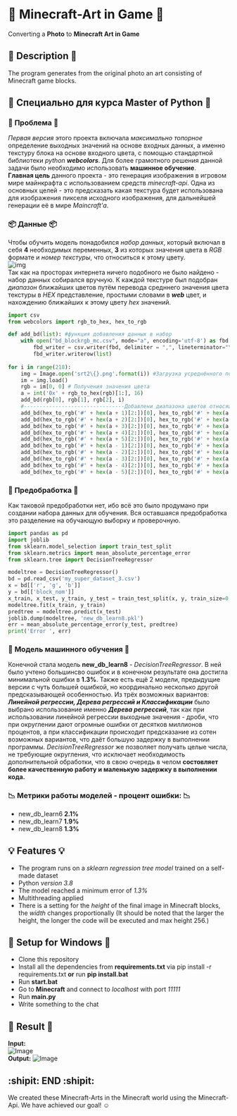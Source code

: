 # :art: **Minecraft-Art in Game** :art:
Converting a **Photo** to **Minecraft Art in Game**
## :ledger: **Description** :ledger:
The program generates from the original photo an art consisting of Minecraft game blocks.
## :snake: **Специально для курса Master of Python** :snake:
### :nut_and_bolt: **Проблема** :nut_and_bolt:
*Первая версия* этого проекта включала *максимально топорное* определение выходных значений на основе входных данных, а именно текстуру блока на основе входного цвета, с помощью стандартной библиотеки *python* ***webcolors***. Для более грамотного решения данной задачи было необходимо использовать **машинное обучение**. <br/>
**Главная цель** данного проекта - это генерация изображения в игровом мире майнкрафта с использованием средств *minecraft-api*. Одна из основных целей - это предсказать какая текстура будет использована для изображения пикселя исходного изображения, для дальнейшей генерации её в мире *Maincraft'а*.
### :package: **Данные** :package:
Чтобы обучить модель понадобился *набор данных*, который включал в себя **4** необходимых переменных, **3** из которых значения цвета в *RGB* формате и *номер текстуры*, что относиться к этому цвету. 
<br/>
![img](https://user-images.githubusercontent.com/104269586/167304383-79ddce87-bada-437f-b79c-09637725d44d.jpg)
<br/>
Так как на просторах интернета ничего подобного не было найдено - набор данных собирался вручную. К каждой текстуре был подобран *диапазон* ближайших цветов путём перевода средннего значения цвета текстуры в *HEX* представление, простыми словами в ***web*** цвет, и нахождению ближайших к этому цвету *hex* значений.
```python
import csv
from webcolors import rgb_to_hex, hex_to_rgb

def add_bd(list): #функция добавления данных в набор
    with open("bd_blockrgb_mc.csv", mode="a", encoding='utf-8') as fbd:
        fbd_writer = csv.writer(fbd, delimiter = ",", lineterminator="\r")
        fbd_writer.writerow(list)
        
for i in range(218):
    img = Image.open('srt2\{}.png'.format(i)) #Загрузка усреднённого по цвету изображения текстуры
    im = img.load()
    rgb = im[0, 0] # Получения значения цвета
    a = int('0x' + rgb_to_hex(rgb)[1:], 16)
    add_bd(rgb[0], rgb[1], rgb[2], i)
    #--------------------------------Добавлени диапазона цветов относящихся к текстуре блока--------------------------------
    add_bd(hex_to_rgb('#' + hex(a + 1)[2:])[0], hex_to_rgb('#' + hex(a + 1)[2:])[1], hex_to_rgb('#' + hex(a + 1)[2:])[2], i)
    add_bd(hex_to_rgb('#' + hex(a + 2)[2:])[0], hex_to_rgb('#' + hex(a + 2)[2:])[1], hex_to_rgb('#' + hex(a + 2)[2:])[2], i)
    add_bd(hex_to_rgb('#' + hex(a + 3)[2:])[0], hex_to_rgb('#' + hex(a + 3)[2:])[1], hex_to_rgb('#' + hex(a + 3)[2:])[2], i)
    add_bd(hex_to_rgb('#' + hex(a + 4)[2:])[0], hex_to_rgb('#' + hex(a + 4)[2:])[1], hex_to_rgb('#' + hex(a + 4)[2:])[2], i)
    add_bd(hex_to_rgb('#' + hex(a + 5)[2:])[0], hex_to_rgb('#' + hex(a + 5)[2:])[1], hex_to_rgb('#' + hex(a + 5)[2:])[2], i)
    add_bd(hex_to_rgb('#' + hex(a - 1)[2:])[0], hex_to_rgb('#' + hex(a - 1)[2:])[1], hex_to_rgb('#' + hex(a - 1)[2:])[2], i)
    add_bd(hex_to_rgb('#' + hex(a - 2)[2:])[0], hex_to_rgb('#' + hex(a - 2)[2:])[1], hex_to_rgb('#' + hex(a - 2)[2:])[2], i)
    add_bd(hex_to_rgb('#' + hex(a - 3)[2:])[0], hex_to_rgb('#' + hex(a - 3)[2:])[1], hex_to_rgb('#' + hex(a - 3)[2:])[2], i)
    add_bd(hex_to_rgb('#' + hex(a - 4)[2:])[0], hex_to_rgb('#' + hex(a - 4)[2:])[1], hex_to_rgb('#' + hex(a - 4)[2:])[2], i)
    add_bd(hex_to_rgb('#' + hex(a - 5)[2:])[0], hex_to_rgb('#' + hex(a - 5)[2:])[1], hex_to_rgb('#' + hex(a - 5)[2:])[2], i)
```
### :wrench: **Предобработка** :wrench:
Как таковой предобработки нет, ибо всё это было продумано при создании набора данных для обучения. Вся оставшаяся предобработка это разделение на обучающую выборку и проверочную.
```python
import pandas as pd
import joblib
from sklearn.model_selection import train_test_split
from sklearn.metrics import mean_absolute_percentage_error
from sklearn.tree import DecisionTreeRegressor

modeltree = DecisionTreeRegressor()
bd = pd.read_csv('my_super_dataset_3.csv')
x = bd[['r', 'g', 'b']]
y = bd[['block_nom']]
x_train, x_test, y_train, y_test = train_test_split(x, y, train_size=0.2)
modeltree.fit(x_train, y_train)
predtree = modeltree.predict(x_test)
joblib.dump(modeltree, 'new_db_learn8.pkl')
err = mean_absolute_percentage_error(y_test, predtree)
print('Error ', err)
```
### :penguin: **Модель машинного обучения** :penguin:
Конечной стала модель **new_db_learn8** - *DecisionTreeRegressor*. В ней было учтено большинсво ошибок и в конечном результате она достигла минимальной ошибки в **1.3%**. Также есть ещё 2 модели, предыдущие версии с чуть большей ошибкой, но координально несколько другой предсказывающей особенностью. Из трёх возможных вариантов: ***Линейной регрессии, Дерева регрессий и Классификации*** было выбрано использование именно ***Дерева регрессий***, так как при использовании линейной регрессии выходные значения - дроби, что при округлении дают огромные ошибки от десятков миллионов процентов, а при классификации происходит предсказание из сотен возможных вариантов, что даёт большую задержку в выполнении программы. *DecisionTreeRegressor* же позволяет получать целые числа, не требующие округления, что исключает необходимость дополнительной обработки, что в свою очередь в челом **состовляет более качественную работу и маленькую задержку в выполнении кода.**
### :chart_with_downwards_trend: **Метрики работы моделей - процент ошибки:** :chart_with_downwards_trend:
+ new_db_learn6 **2.1%**
+ new_db_learn7 **1.9%**
+ new_db_learn8 **1.3%**
## :bulb: Features :bulb:
+ The program runs on a *sklearn regression tree model* trained on a self-made dataset
+ Python *version 3.8*
+ The model reached a minimum error of *1.3%*
+ Multithreading applied
+ There is a setting for the *height* of the final image in Minecraft blocks, the *width* changes proportionally (It should be noted that the larger the height, the longer the code will be executed and max height 256.)
## :floppy_disk: Setup for Windows :floppy_disk:
+ Clone this repository
+ Install all the dependencies from **requirements.txt** via pip install -r requirements.txt **or** run **pip install.bat**
+ Run **start.bat**
+ Go to **Minecraft** and connect to *localhost* with port *11111*
+ Run **main.py**
+ Write something to the chat
## :cookie: Result :cookie:
**Input:**
<br/>
![Image](https://user-images.githubusercontent.com/104269586/166220919-783d2ac3-6501-4fe6-a3b1-a44961eade68.jpg)
<br/>
**Output:**
![Image](https://user-images.githubusercontent.com/104269586/166220948-86e18f3c-b322-4af5-a613-ed55f977387c.png)
## :shipit: END :shipit:
We created these Minecraft-Arts in the Minecraft world using the Minecraft-Api. We have achieved our goal! :relaxed:
